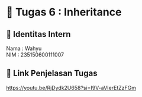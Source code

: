# 📁 Tugas 6 : Inheritance

## 👤 Identitas Intern
Nama : Wahyu             
NIM  : 235150600111007

## 🔗 Link Penjelasan Tugas

https://youtu.be/RjDydk2U658?si=I9V-aVIerEtZzFGm
